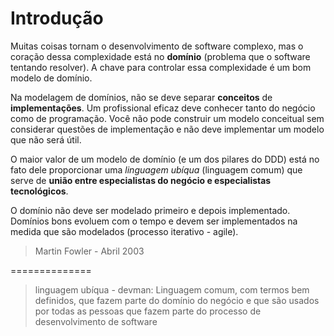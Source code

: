 # Introdução

Muitas coisas tornam o desenvolvimento de software complexo, mas o coração dessa complexidade está no **domínio** (problema que o software tentando resolver). A chave para controlar essa complexidade é um bom modelo de domínio.

Na modelagem de domínios, não se deve separar **conceitos** de **implementações**. Um profissional eficaz deve conhecer tanto do negócio como de programação. Você não pode construir um modelo conceitual sem considerar questões de implementação e não deve implementar um modelo que não será útil.

O maior valor de um modelo de domínio (e um dos pilares do DDD) está no fato dele proporcionar uma *linguagem ubíqua* (linguagem comum) que serve de **união entre especialistas do negócio e especialistas tecnológicos**.

O domínio não deve ser modelado primeiro e depois implementado. Domínios bons evoluem com o tempo e devem ser implementados na medida que são modelados (processo iterativo - agile).

> Martin Fowler - Abril 2003

==============
> linguagem ubíqua - devman: Linguagem comum, com termos bem definidos, que fazem parte do domínio do negócio e que são usados por todas as pessoas que fazem parte do processo de desenvolvimento de software
